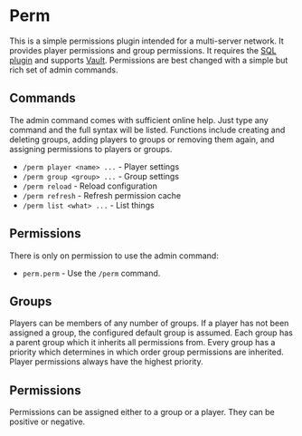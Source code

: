 # Perm
This is a simple permissions plugin intended for a multi-server network. It provides player permissions and group permissions. It requires the [SQL plugin](https://github.com/StarTux/SQL) and supports [Vault](https://dev.bukkit.org/projects/vault). Permissions are best changed with a simple but rich set of admin commands.

## Commands
The admin command comes with sufficient online help. Just type any command and the full syntax will be listed. Functions include creating and deleting groups, adding players to groups or removing them again, and assigning permissions to players or groups.
- `/perm player <name> ...` - Player settings
- `/perm group <group> ...` - Group settings
- `/perm reload` - Reload configuration
- `/perm refresh` - Refresh permission cache
- `/perm list <what> ...` - List things

## Permissions
There is only on permission to use the admin command:
- `perm.perm` - Use the `/perm` command.

## Groups
Players can be members of any number of groups. If a player has not been assigned a group, the configured default group is assumed. Each group has a parent group which it inherits all permissions from. Every group has a priority which determines in which order group permissions are inherited. Player permissions always have the highest priority.

## Permissions
Permissions can be assigned either to a group or a player. They can be positive or negative.
